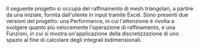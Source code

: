 Il seguente progetto si occupa del raffinamento di mesh triangolari, a partire da una iniziale, fornita dall'utente in input tramite Excel. 
Sono presenti due versioni del progetto: una Performance, in cui l'attenzione è rivolta a svolgere quanto più velocemente l'operazione di raffinamento, e una Funzioni,
in cui si mostra un'applicazione della discretizzazione di uno spazio al fine di calcolare degli integrali bidimensionali.
